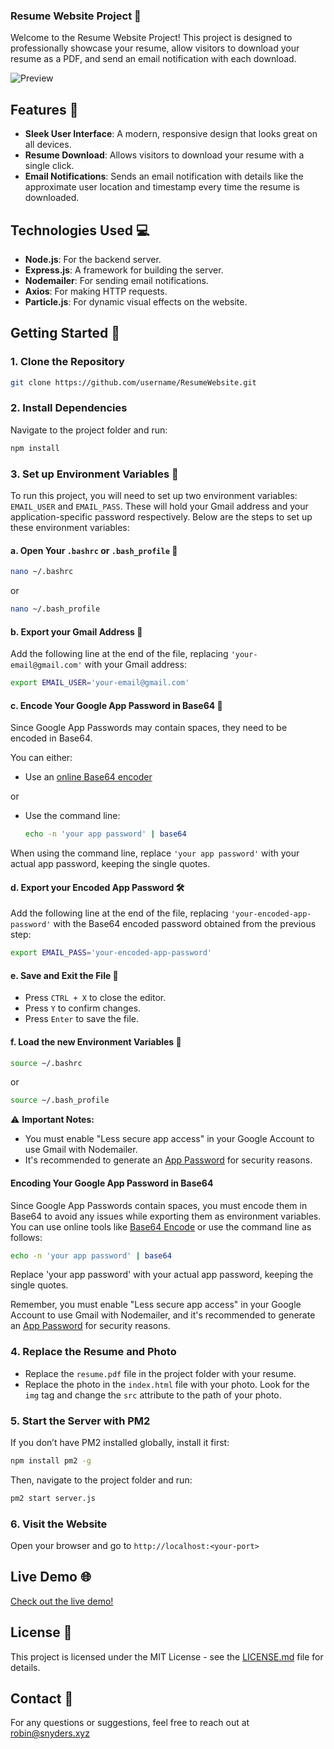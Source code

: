 ### Resume Website Project 🌟

Welcome to the Resume Website Project! This project is designed to professionally showcase your resume, allow visitors to download your resume as a PDF, and send an email notification with each download.

![Preview](https://i.imgur.com/cBQ1MFo.png)


## Features 🚀

- **Sleek User Interface**: A modern, responsive design that looks great on all devices.
- **Resume Download**: Allows visitors to download your resume with a single click.
- **Email Notifications**: Sends an email notification with details like the approximate user location and timestamp every time the resume is downloaded.

## Technologies Used 💻

- **Node.js**: For the backend server.
- **Express.js**: A framework for building the server.
- **Nodemailer**: For sending email notifications.
- **Axios**: For making HTTP requests.
- **Particle.js**: For dynamic visual effects on the website.

## Getting Started 🏁

### 1. Clone the Repository
```sh
git clone https://github.com/username/ResumeWebsite.git
```

### 2. Install Dependencies
Navigate to the project folder and run:
```sh
npm install
```

### 3. Set up Environment Variables 🌿

To run this project, you will need to set up two environment variables: `EMAIL_USER` and `EMAIL_PASS`. These will hold your Gmail address and your application-specific password respectively. Below are the steps to set up these environment variables:

#### a. Open Your `.bashrc` or `.bash_profile` 📂
```sh
nano ~/.bashrc
```
or
```sh
nano ~/.bash_profile
```

#### b. Export your Gmail Address 📧
Add the following line at the end of the file, replacing `'your-email@gmail.com'` with your Gmail address:
```sh
export EMAIL_USER='your-email@gmail.com'
```

#### c. Encode Your Google App Password in Base64 🔐
Since Google App Passwords may contain spaces, they need to be encoded in Base64. 

You can either:
- Use an [online Base64 encoder](https://www.base64encode.org/)
  
or
  
- Use the command line:
  ```sh
  echo -n 'your app password' | base64
  ```

When using the command line, replace `'your app password'` with your actual app password, keeping the single quotes.

#### d. Export your Encoded App Password 🛠
Add the following line at the end of the file, replacing `'your-encoded-app-password'` with the Base64 encoded password obtained from the previous step:
```sh
export EMAIL_PASS='your-encoded-app-password'
```

#### e. Save and Exit the File 💾
- Press `CTRL + X` to close the editor.
- Press `Y` to confirm changes.
- Press `Enter` to save the file.

#### f. Load the new Environment Variables 🔄
```sh
source ~/.bashrc
```
or
```sh
source ~/.bash_profile
```

⚠️ **Important Notes:**
- You must enable "Less secure app access" in your Google Account to use Gmail with Nodemailer.
- It's recommended to generate an [App Password](https://myaccount.google.com/apppasswords) for security reasons.

#### Encoding Your Google App Password in Base64
Since Google App Passwords contain spaces, you must encode them in Base64 to avoid any issues while exporting them as environment variables. You can use online tools like [Base64 Encode](https://www.base64encode.org/) or use the command line as follows:
```sh
echo -n 'your app password' | base64
```
Replace 'your app password' with your actual app password, keeping the single quotes.

Remember, you must enable "Less secure app access" in your Google Account to use Gmail with Nodemailer, and it's recommended to generate an [App Password](https://myaccount.google.com/apppasswords) for security reasons.

### 4. Replace the Resume and Photo
- Replace the `resume.pdf` file in the project folder with your resume.
- Replace the photo in the `index.html` file with your photo. Look for the `img` tag and change the `src` attribute to the path of your photo.

### 5. Start the Server with PM2
If you don’t have PM2 installed globally, install it first:
```sh
npm install pm2 -g
```
Then, navigate to the project folder and run:
```sh
pm2 start server.js
```

### 6. Visit the Website
Open your browser and go to `http://localhost:<your-port>`

## Live Demo 🌐

[Check out the live demo!](<https://snyders.xyz>)

## License 📄

This project is licensed under the MIT License - see the [LICENSE.md](LICENSE.md) file for details.

## Contact 📧

For any questions or suggestions, feel free to reach out at <robin@snyders.xyz>
